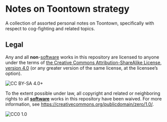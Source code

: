 # Notes on Toontown strategy

A collection of assorted personal notes on Toontown, specifically with respect
to cog-fighting and related topics.

## Legal

Any and all **non**-[software](https://en.wikipedia.org/wiki/Software) works in
this repository are licensed to anyone under the terms of [the Creative Commons
Attribution-ShareAlike License, version
4.0](https://creativecommons.org/licenses/by-sa/4.0/) (or any greater version
of the same license, at the licensee&rsquo;s option).

![CC BY-SA 4.0+](https://i.creativecommons.org/l/by-sa/4.0/88x31.png
"CC BY-SA 4.0+")

To the extent possible under law, all copyright and related or neighboring
rights to all **[software](https://en.wikipedia.org/wiki/Software)** works in
this repository have been waived. For more information, see
<https://creativecommons.org/publicdomain/zero/1.0/>.

![CC0
1.0](https://mirrors.creativecommons.org/presskit/buttons/88x31/svg/cc-zero.svg
"CC0 1.0")
